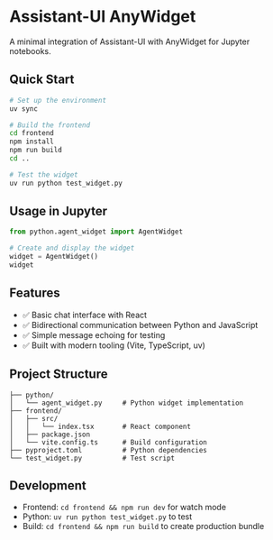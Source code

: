 # Assistant-UI AnyWidget

A minimal integration of Assistant-UI with AnyWidget for Jupyter notebooks.

## Quick Start

```bash
# Set up the environment
uv sync

# Build the frontend
cd frontend
npm install
npm run build
cd ..

# Test the widget
uv run python test_widget.py
```

## Usage in Jupyter

```python
from python.agent_widget import AgentWidget

# Create and display the widget
widget = AgentWidget()
widget
```

## Features

- ✅ Basic chat interface with React
- ✅ Bidirectional communication between Python and JavaScript
- ✅ Simple message echoing for testing
- ✅ Built with modern tooling (Vite, TypeScript, uv)

## Project Structure

```
├── python/
│   └── agent_widget.py     # Python widget implementation
├── frontend/
│   ├── src/
│   │   └── index.tsx       # React component
│   ├── package.json
│   └── vite.config.ts      # Build configuration
├── pyproject.toml          # Python dependencies
└── test_widget.py          # Test script
```

## Development

- Frontend: `cd frontend && npm run dev` for watch mode
- Python: `uv run python test_widget.py` to test
- Build: `cd frontend && npm run build` to create production bundle